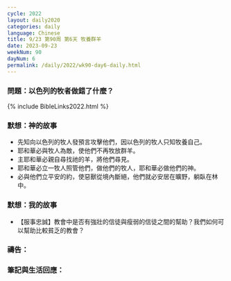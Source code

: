 ```yaml
---
cycle: 2022
layout: daily2020
categories: daily
language: Chinese
title: 9/23 第90周 第6天 牧養群羊
date: 2023-09-23
weekNum: 90
dayNum: 6
permalink: /daily/2022/wk90-day6-daily.html
---
```


### 問題：以色列的牧者做錯了什麼？


{% include BibleLinks2022.html %}

### 默想：神的故事
+ 先知向以色列的牧人發預言攻擊他們，因以色列的牧人只知牧養自己。
+ 耶和華必與牧人為敵，使他們不再牧放群羊。
+ 主耶和華必親自尋找祂的羊，將他們尋見。
+ 耶和華必立一牧人照管他們，做他們的牧人，耶和華必做他們的神。
+ 必與他們立平安的約，使惡獸從境內斷絕，他們就必安居在曠野，躺臥在林中。

### 默想：我的故事
+ 【服事忠誠】教會中是否有強壯的信徒與瘦弱的信徒之間的幫助？我們如何可以幫助比較貧乏的教會？

### 禱告：

### 筆記與生活回應：
